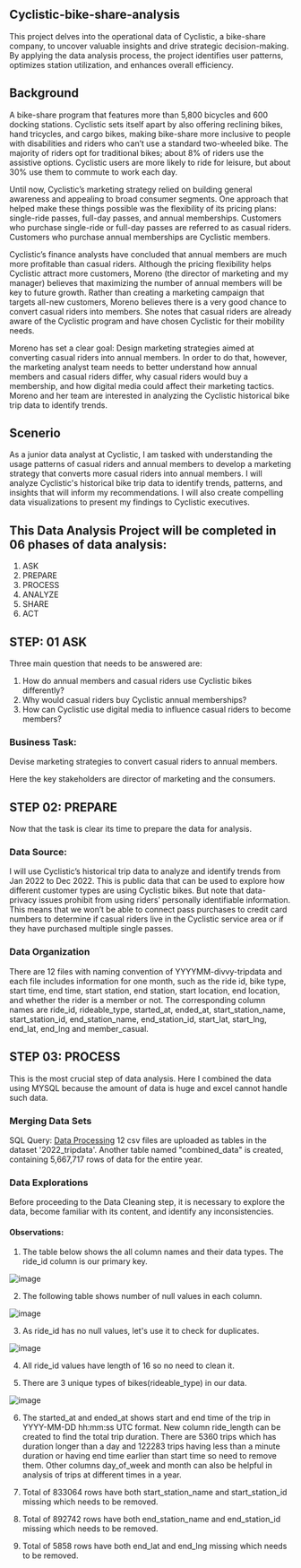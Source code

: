## Cyclistic-bike-share-analysis
This project delves into the operational data of Cyclistic, a bike-share company, to uncover valuable insights and drive strategic decision-making. By applying the data analysis process, the project identifies user patterns, optimizes station utilization, and enhances overall efficiency.


## Background

A bike-share program that features more than 5,800 bicycles and 600 docking stations. Cyclistic sets itself apart by also offering reclining bikes, hand tricycles, and cargo bikes, making bike-share more inclusive to people with disabilities and riders who can’t use a standard two-wheeled bike. The majority of riders opt for traditional bikes; about 8% of riders use the assistive options. Cyclistic users are more likely to ride for leisure, but about 30% use them to commute to work each day.

Until now, Cyclistic’s marketing strategy relied on building general awareness and appealing to broad consumer segments. One approach that helped make these things possible was the flexibility of its pricing plans: single-ride passes, full-day passes, and annual memberships. Customers who purchase single-ride or full-day passes are referred to as casual riders. Customers who purchase annual memberships are Cyclistic members.

Cyclistic’s finance analysts have concluded that annual members are much more profitable than casual riders. Although the pricing flexibility helps Cyclistic attract more customers, Moreno (the director of marketing and my manager) believes that maximizing the number of annual members will be key to future growth. Rather than creating a marketing campaign that targets all-new customers, Moreno believes there is a very good chance to convert casual riders into members. She notes that casual riders are already aware of the Cyclistic program and have chosen Cyclistic for their mobility needs.

Moreno has set a clear goal: Design marketing strategies aimed at converting casual riders into annual members. In order to do that, however, the marketing analyst team needs to better understand how annual members and casual riders differ, why casual riders would buy a membership, and how digital media could affect their marketing tactics. Moreno and her team are interested in analyzing the Cyclistic historical bike trip data to identify trends.


## Scenerio

As a junior data analyst at Cyclistic, I am tasked with understanding the usage patterns of casual riders and annual members to develop a marketing strategy that converts more casual riders into annual members. I will analyze Cyclistic's historical bike trip data to identify trends, patterns, and insights that will inform my recommendations. I will also create compelling data visualizations to present my findings to Cyclistic executives.


## This Data Analysis Project will be completed in 06 phases of data analysis:
1. ASK
2. PREPARE
3. PROCESS
4. ANALYZE
5. SHARE
6. ACT

## STEP: 01 ASK

Three main question that needs to be answered are:
1. How do annual members and casual riders use Cyclistic bikes differently?
2. Why would casual riders buy Cyclistic annual memberships?
3. How can Cyclistic use digital media to influence casual riders to become members?


### Business Task:
Devise marketing strategies to convert casual riders to annual members.

Here the key stakeholders are director of marketing and the consumers.



## STEP 02: PREPARE

Now that the task is clear its time to prepare the data for analysis.

### Data Source:
I will use Cyclistic’s historical trip data to analyze and identify trends from Jan 2022 to Dec 2022. This is public data that can be used to explore how different customer types are using Cyclistic bikes. But note that data-privacy issues prohibit from using riders’ personally identifiable information. This means that we won’t be able to connect pass purchases to credit card numbers to determine if casual riders live in the Cyclistic service area or if they have purchased multiple single passes.

### Data Organization
There are 12 files with naming convention of YYYYMM-divvy-tripdata and each file includes information for one month, such as the ride id, bike type, start time, end time, start station, end station, start location, end location, and whether the rider is a member or not. The corresponding column names are ride_id, rideable_type, started_at, ended_at, start_station_name, start_station_id, end_station_name, end_station_id, start_lat, start_lng, end_lat, end_lng and member_casual.


## STEP 03: PROCESS

This is the most crucial step of data analysis. Here I combined the data using MYSQL because the amount of data is huge and excel cannot handle such data.


### Merging Data Sets

SQL Query: [Data Processing](https://github.com/thearqamj/Cyclistic-bike-share-analysis/blob/main/Data%20Processing)
12 csv files are uploaded as tables in the dataset '2022_tripdata'. Another table named "combined_data" is created, containing 5,667,717 rows of data for the entire year.


### Data Explorations

Before proceeding to the Data Cleaning step, it is necessary to explore the data, become familiar with its content, and identify any inconsistencies.

#### Observations:

1. The table below shows the all column names and their data types. The ride_id column is our primary key.

![image](https://github.com/thearqamj/Cyclistic-bike-share-analysis/assets/135017364/102df164-b3b8-415a-9064-096b4d1aaac0)

2. The following table shows number of null values in each column.
   
![image](https://github.com/thearqamj/Cyclistic-bike-share-analysis/assets/135017364/722d2646-4a22-4253-b544-8b5befcfb5a6)

3. As ride_id has no null values, let's use it to check for duplicates.

![image](https://github.com/thearqamj/Cyclistic-bike-share-analysis/assets/135017364/36c66089-df36-468e-97c3-98a202ce77e8)

4. All ride_id values have length of 16 so no need to clean it.

5. There are 3 unique types of bikes(rideable_type) in our data.

![image](https://github.com/thearqamj/Cyclistic-bike-share-analysis/assets/135017364/d4005095-77ff-4675-8ee2-c7cdef121150)

6. The started_at and ended_at shows start and end time of the trip in YYYY-MM-DD hh:mm:ss UTC format. New column ride_length can be created to find the total trip duration. There are 5360 trips which has duration longer than a day and 122283 trips having less than a minute duration or having end time earlier than start time so need to remove them. Other columns day_of_week and month can also be helpful in analysis of trips at different times in a year.

7. Total of 833064 rows have both start_station_name and start_station_id missing which needs to be removed.

8. Total of 892742 rows have both end_station_name and end_station_id missing which needs to be removed.

9. Total of 5858 rows have both end_lat and end_lng missing which needs to be removed.
